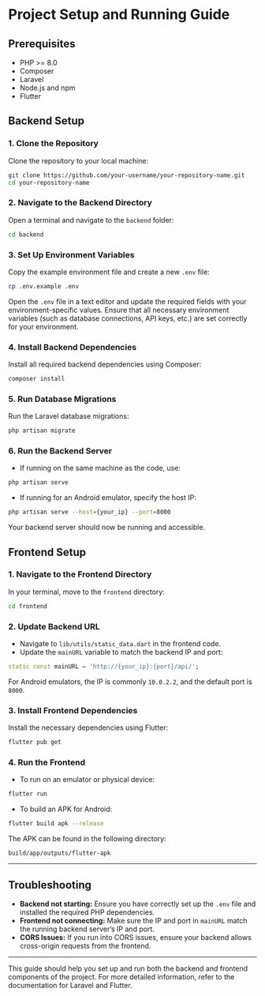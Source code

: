 
# Project Setup and Running Guide

## Prerequisites

- PHP >= 8.0
- Composer
- Laravel
- Node.js and npm
- Flutter

## Backend Setup

### 1. Clone the Repository

Clone the repository to your local machine:

```bash
git clone https://github.com/your-username/your-repository-name.git
cd your-repository-name
```

### 2. Navigate to the Backend Directory

Open a terminal and navigate to the `backend` folder:

```bash
cd backend
```

### 3. Set Up Environment Variables

Copy the example environment file and create a new `.env` file:

```bash
cp .env.example .env
```

Open the `.env` file in a text editor and update the required fields with your environment-specific values. Ensure that all necessary environment variables (such as database connections, API keys, etc.) are set correctly for your environment.

### 4. Install Backend Dependencies

Install all required backend dependencies using Composer:

```bash
composer install
```

### 5. Run Database Migrations

Run the Laravel database migrations:

```bash
php artisan migrate
```

### 6. Run the Backend Server

- If running on the same machine as the code, use:

```bash
php artisan serve
```

- If running for an Android emulator, specify the host IP:

```bash
php artisan serve --host={your_ip} --port=8000
```

Your backend server should now be running and accessible.

## Frontend Setup

### 1. Navigate to the Frontend Directory

In your terminal, move to the `frontend` directory:

```bash
cd frontend
```

### 2. Update Backend URL

- Navigate to `lib/utils/static_data.dart` in the frontend code.
- Update the `mainURL` variable to match the backend IP and port:

```dart
static const mainURL = 'http://{your_ip}:{port}/api/';
```

For Android emulators, the IP is commonly `10.0.2.2`, and the default port is `8000`.

### 3. Install Frontend Dependencies

Install the necessary dependencies using Flutter:

```bash
flutter pub get
```

### 4. Run the Frontend

- To run on an emulator or physical device:

```bash
flutter run
```

- To build an APK for Android:

```bash
flutter build apk --release
```

The APK can be found in the following directory:

```plaintext
build/app/outputs/flutter-apk
```

---

## Troubleshooting

- **Backend not starting:** Ensure you have correctly set up the `.env` file and installed the required PHP dependencies.
- **Frontend not connecting:** Make sure the IP and port in `mainURL` match the running backend server’s IP and port.
- **CORS Issues:** If you run into CORS issues, ensure your backend allows cross-origin requests from the frontend.

---

This guide should help you set up and run both the backend and frontend components of the project. For more detailed information, refer to the documentation for Laravel and Flutter.
